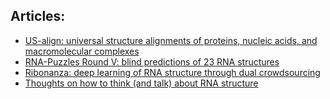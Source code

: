 ## Articles:
- [US-align: universal structure alignments of proteins, nucleic acids, and macromolecular complexes](https://www.nature.com/articles/s41592-022-01585-1)
- [RNA-Puzzles Round V: blind predictions of 23 RNA structures](https://www.nature.com/articles/s41592-024-02543-9)
- [Ribonanza: deep learning of RNA structure through dual crowdsourcing](https://www.biorxiv.org/content/10.1101/2024.02.24.581671v2)
- [Thoughts on how to think (and talk) about RNA structure](https://www.pnas.org/doi/10.1073/pnas.2112677119)
